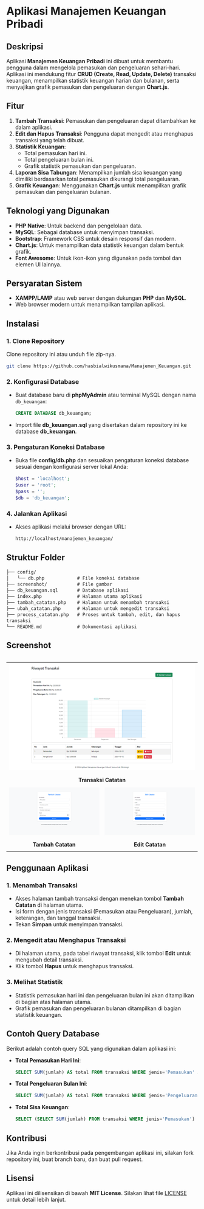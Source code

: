 # Aplikasi Manajemen Keuangan Pribadi

## Deskripsi

Aplikasi **Manajemen Keuangan Pribadi** ini dibuat untuk membantu pengguna dalam mengelola pemasukan dan pengeluaran sehari-hari. Aplikasi ini mendukung fitur **CRUD (Create, Read, Update, Delete)** transaksi keuangan, menampilkan statistik keuangan harian dan bulanan, serta menyajikan grafik pemasukan dan pengeluaran dengan **Chart.js**.

## Fitur

1. **Tambah Transaksi**: Pemasukan dan pengeluaran dapat ditambahkan ke dalam aplikasi.
2. **Edit dan Hapus Transaksi**: Pengguna dapat mengedit atau menghapus transaksi yang telah dibuat.
3. **Statistik Keuangan**:
   - Total pemasukan hari ini.
   - Total pengeluaran bulan ini.
   - Grafik statistik pemasukan dan pengeluaran.
4. **Laporan Sisa Tabungan**: Menampilkan jumlah sisa keuangan yang dimiliki berdasarkan total pemasukan dikurangi total pengeluaran.
5. **Grafik Keuangan**: Menggunakan **Chart.js** untuk menampilkan grafik pemasukan dan pengeluaran bulanan.

## Teknologi yang Digunakan

- **PHP Native**: Untuk backend dan pengelolaan data.
- **MySQL**: Sebagai database untuk menyimpan transaksi.
- **Bootstrap**: Framework CSS untuk desain responsif dan modern.
- **Chart.js**: Untuk menampilkan data statistik keuangan dalam bentuk grafik.
- **Font Awesome**: Untuk ikon-ikon yang digunakan pada tombol dan elemen UI lainnya.

## Persyaratan Sistem

- **XAMPP/LAMP** atau web server dengan dukungan **PHP** dan **MySQL**.
- Web browser modern untuk menampilkan tampilan aplikasi.

## Instalasi

### 1. Clone Repository

Clone repository ini atau unduh file zip-nya.

```bash
git clone https://github.com/hasbialwikusmana/Manajemen_Keuangan.git
```

### 2. Konfigurasi Database

- Buat database baru di **phpMyAdmin** atau terminal MySQL dengan nama `db_keuangan`:
  ```sql
  CREATE DATABASE db_keuangan;
  ```
- Import file **db_keuangan.sql** yang disertakan dalam repository ini ke database **db_keuangan**.

### 3. Pengaturan Koneksi Database

- Buka file **config/db.php** dan sesuaikan pengaturan koneksi database sesuai dengan konfigurasi server lokal Anda:
  ```php
  $host = 'localhost';
  $user = 'root';
  $pass = '';
  $db = 'db_keuangan';
  ```

### 4. Jalankan Aplikasi

- Akses aplikasi melalui browser dengan URL:
  ```
  http://localhost/manajemen_keuangan/
  ```

## Struktur Folder

```
├── config/
│   └── db.php            # File koneksi database
├── screenshot/           # File gambar
├── db_keuangan.sql       # Database aplikasi
├── index.php             # Halaman utama aplikasi
├── tambah_catatan.php    # Halaman untuk menambah transaksi
├── ubah_catatan.php      # Halaman untuk mengedit transaksi
├── process_catatan.php   # Proses untuk tambah, edit, dan hapus transaksi
└── README.md             # Dokumentasi aplikasi
```

## Screenshot

<p align="center" style="display: flex; flex-direction: column; align-items: center;">

<table width="100%" style="table-layout: auto;">
   <tr>
    <td colspan="2">
      <img src="./screenshot/transaksi-catatan.png" alt="Transaksi Catatan" width="100%">
    </td>
  </tr>
  <tr>
    <td colspan="2" align="center" style="padding: 10px 0;"><strong>Transaksi Catatan</strong></td>
  </tr>
  <tr>
    <td width="50%" style="vertical-align: top;">
      <img src="./screenshot/tambah-catatan.png" alt="Tambah Catatan" width="100%">
    </td>
    <td width="50%" style="vertical-align: top;">
      <img src="./screenshot/edit-catatan.png" alt="Edit Catatan" width="100%">
    </td>
  </tr>
  <tr>
    <td align="center" style="padding: 10px 0;"><strong>Tambah Catatan</strong></td>
    <td align="center" style="padding: 10px 0;"><strong>Edit Catatan</strong></td>
  </tr>
  </table>
  </p>

## Penggunaan Aplikasi

### 1. Menambah Transaksi

- Akses halaman tambah transaksi dengan menekan tombol **Tambah Catatan** di halaman utama.
- Isi form dengan jenis transaksi (Pemasukan atau Pengeluaran), jumlah, keterangan, dan tanggal transaksi.
- Tekan **Simpan** untuk menyimpan transaksi.

### 2. Mengedit atau Menghapus Transaksi

- Di halaman utama, pada tabel riwayat transaksi, klik tombol **Edit** untuk mengubah detail transaksi.
- Klik tombol **Hapus** untuk menghapus transaksi.

### 3. Melihat Statistik

- Statistik pemasukan hari ini dan pengeluaran bulan ini akan ditampilkan di bagian atas halaman utama.
- Grafik pemasukan dan pengeluaran bulanan ditampilkan di bagian statistik keuangan.

## Contoh Query Database

Berikut adalah contoh query SQL yang digunakan dalam aplikasi ini:

- **Total Pemasukan Hari Ini**:

  ```sql
  SELECT SUM(jumlah) AS total FROM transaksi WHERE jenis='Pemasukan' AND DATE(tanggal) = CURDATE();
  ```

- **Total Pengeluaran Bulan Ini**:

  ```sql
  SELECT SUM(jumlah) AS total FROM transaksi WHERE jenis='Pengeluaran' AND MONTH(tanggal) = MONTH(CURRENT_DATE()) AND YEAR(tanggal) = YEAR(CURRENT_DATE());
  ```

- **Total Sisa Keuangan**:
  ```sql
  SELECT (SELECT SUM(jumlah) FROM transaksi WHERE jenis='Pemasukan') - (SELECT SUM(jumlah) FROM transaksi WHERE jenis='Pengeluaran') AS sisa_keuangan;
  ```

## Kontribusi

Jika Anda ingin berkontribusi pada pengembangan aplikasi ini, silakan fork repository ini, buat branch baru, dan buat pull request.

## Lisensi

Aplikasi ini dilisensikan di bawah **MIT License**. Silakan lihat file [LICENSE](LICENSE) untuk detail lebih lanjut.
